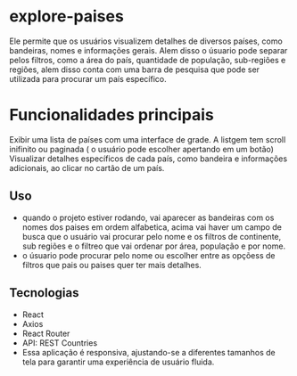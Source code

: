 # explore-paises
Ele permite que os usuários visualizem detalhes de diversos países, como bandeiras, nomes e informações gerais. Alem disso o úsuario pode separar pelos filtros, como a área do país, quantidade de população, sub-regiões e regiões, alem disso conta com uma barra de pesquisa que pode ser utilizada para procurar um país específico.

# Funcionalidades principais
Exibir uma lista de países com uma interface de grade.
A listgem tem scroll inifinito ou paginada ( o usuário pode escolher apertando em um botão)
Visualizar detalhes específicos de cada país, como bandeira e informações adicionais, ao clicar no cartão de um país.

## Uso
- quando o projeto estiver rodando, vai aparecer as bandeiras com os nomes dos paises em ordem alfabetica, acima vai haver um campo de busca que o usuário vai procurar pelo nome e os filtros de continente, sub regiões e o filtreo que vai ordenar por área, população e por nome.
- o úsuario pode procurar pelo nome ou escolher entre as opçõess de filtros que pais ou paises quer ter mais detalhes.

## Tecnologias
- React
- Axios
- React Router
- API: REST Countries
- Essa aplicação é responsiva, ajustando-se a diferentes tamanhos de tela para garantir uma experiência de usuário fluida.
